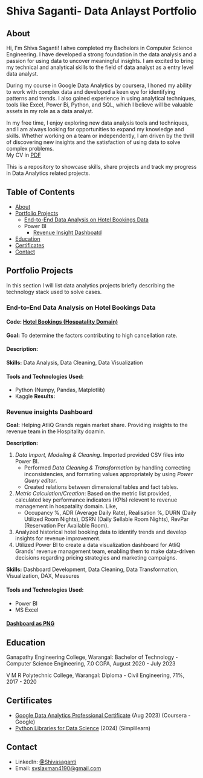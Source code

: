 # Shiva Saganti- Data Anlayst Portfolio
## About
Hi, I'm Shiva Saganti! I ahve completed my Bachelors in Computer Science Engineering. I have developed a strong foundation in the data analysis and a passion for using data to uncover meaningful insights. I am excited to bring my technical and analytical skills to the field of data analyst as a entry level data analyst.

During my course in Google Data Analytics by coursera, I honed my ability to work with complex data and developed a keen eye for identifying patterns and trends. I also gained experience in using analytical techniques, tools like Excel, Power Bi, Python, and SQL, which I believe will be valuable assets in my role as a data analyst.

In my free time, I enjoy exploring new data analysis tools and techniques, and I am always looking for opportunities to expand my knowledge and skills. Whether working on a team or independently, I am driven by the thrill of discovering new insights and the satisfaction of using data to solve complex problems.
<br>
My CV in [PDF](https://github.com/laxman4190/Portfolio/blob/f1032d1cc3e8e8f585d25e8021768ced094646ac/shiva%20CV.pdf)

This is a repository to showcase skills, share projects and track  my progress in Data Analytics related projects.

## Table of Contents
* [About](https://github.com/laxman4190/Portfolio/blob/main/README.md#About)
* [Portfolio Projects](https://github.com/laxman4190/Portfolio/blob/main/README.md#portfolio-projects)
   - [End-to-End Data Analysis on Hotel Bookings Data](https://github.com/laxman4190/Portfolio?tab=readme-ov-file#end-to-end-data-analysis-on-hotel-bookings-dataset)
   - Power BI
      * [Revenue Insight Dashboatd](https://github.com/laxman4190/PortfolioProjects/blob/main/hospatality_dashboard.png)
* [Education](https://github.com/laxman4190/Portfolio/blob/main/README.md#Education)
* [Certificates](https://github.com/laxman4190/Portfolio/blob/main/README.md#certificates)
* [Contact](https://github.com/laxman4190/Portfolio/blob/main/README.md#Contact)

## Portfolio Projects
In this section I will list data analytics projects briefly describing the technology stack used to solve cases.
### End-to-End Data Analysis on Hotel Bookings Data
#### Code: [ Hotel Bookings (Hospatality Domain)](https://www.kaggle.com/code/svslaxmansaganti/data-analysis-hotel-bookings/edit)
**Goal:** To determine the factors contributing to high cancellation rate. 
#### Description:

__Skills:__ Data Analysis, Data Cleaning, Data Visualization

#### Tools and Technologies Used:
* Python (Numpy, Pandas, Matplotlib)
* Kaggle
__Results:__

### Revenue insights Dashboard
**Goal:** Helping AtliQ Grands regain market share. Providing insights to the revenue team in the Hospitality doamin.

**Description:** 
1. *Data Import, Modeling & Cleaning*. Imported provided CSV files into Power BI.
   -  Performed *Data Cleaning & Transformation* by handling correcting inconsistencies, and formating values appropriately by using *Power Query editor*.
   -  Created relations between dimensional tables and fact tables.
2. *Metric Calculation/Creation*: Based on the metric list provided, calculated key performance indicators (KPIs) relevent to revenue management in hospatality domain. Like,
    - Occupancy %, ADR (Average Daily Rate), Realisation %, DURN (Daily Utilized Room Nights), DSRN (Daily Sellable Room Nights), RevPar (Reservation Per Available Room).
3. Analyzed historical hotel booking data to identify trends and develop insights for revenue improvement.
4. Utilized Power BI to create a data visualization dashboard for AtliQ Grands' revenue management team, enabling them to make data-driven decisions regarding pricing strategies and marketing campaigns.

**Skills:** Dashboard Development, Data Cleaning, Data Transformation, Visualization, DAX, Measures

#### Tools and Technologies Used:
* Power BI
* MS Excel

#### [Dashboard as PNG](https://github.com/laxman4190/PortfolioProjects/blob/main/hospatality_dashboard.png)

## Education
Ganapathy Engineering College, Warangal: Bachelor of Technology - Computer Science Engineering, 7.0 CGPA, August 2020 - July 2023

V M R Polytechnic College, Warangal: Diploma - Civil Engineering, 71%, 2017 - 2020

## Certificates
* [Google Data Analytics Professional Certificate](https://coursera.org/share/b672e13b019777870964d05ba16fbecb) (Aug 2023) (Coursera - Google)
* [Python Libraries for Data Science](https://simpli-web.app.link/e/5BXcSHH8rHb) (2024) (Simplilearn)
  
## Contact
 * LinkedIn: [@Shivasaganti](https://www.linkedin.com/in/shiva-saganti-102566210/)
 * Email: [svslaxman4190@gmail.com](mailto:svslaxman4190@gmail.com)
